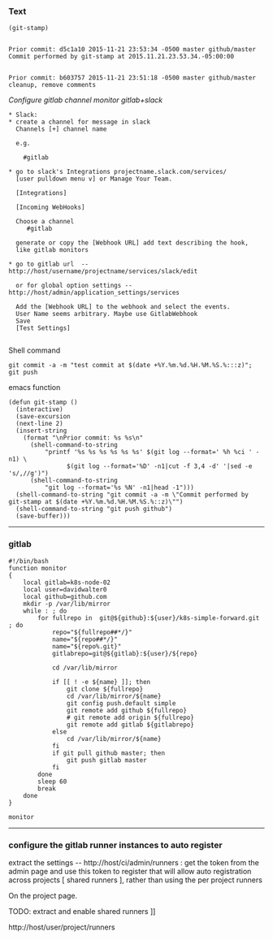 ### Text
```
(git-stamp)


Prior commit: d5c1a10 2015-11-21 23:53:34 -0500 master github/master Commit performed by git-stamp at 2015.11.21.23.53.34.-05:00:00 


Prior commit: b603757 2015-11-21 23:51:18 -0500 master github/master cleanup, remove comments 

```


*Configure gitlab channel monitor gitlab+slack*
```
* Slack:
* create a channel for message in slack
  Channels [+] channel name

  e.g.

    #gitlab

* go to slack's Integrations projectname.slack.com/services/
  [user pulldown menu v] or Manage Your Team.

  [Integrations]

  [Incoming WebHooks]

  Choose a channel
     #gitlab 

  generate or copy the [Webhook URL] add text describing the hook,
  like gitlab monitors

* go to gitlab url  -- http://host/username/projectname/services/slack/edit

  or for global option settings -- http://host/admin/application_settings/services

  Add the [Webhook URL] to the webhook and select the events.
  User Name seems arbitrary. Maybe use GitlabWebhook
  Save
  [Test Settings]


```


Shell command
```
git commit -a -m "test commit at $(date +%Y.%m.%d.%H.%M.%S.%:::z)"; git push
```
emacs function
```
(defun git-stamp ()
  (interactive)
  (save-excursion
  (next-line 2)
  (insert-string 
    (format "\nPrior commit: %s %s\n"
      (shell-command-to-string
          "printf '%s %s %s %s %s %s' $(git log --format=' %h %ci ' -n1) \
                $(git log --format='%D' -n1|cut -f 3,4 -d' '|sed -e 's/,//g')")
      (shell-command-to-string
          "git log --format='%s %N' -n1|head -1")))
  (shell-command-to-string "git commit -a -m \"Commit performed by git-stamp at $(date +%Y.%m.%d.%H.%M.%S.%::z)\"")
  (shell-command-to-string "git push github")
  (save-buffer)))

```
---
### gitlab

```
#!/bin/bash
function monitor
{
    local gitlab=k8s-node-02
    local user=davidwalter0
    local github=github.com
    mkdir -p /var/lib/mirror
    while : ; do
        for fullrepo in  git@${github}:${user}/k8s-simple-forward.git ; do
            repo="${fullrepo##*/}"
            name="${repo##*/}"
            name="${repo%.git}"
            gitlabrepo=git@${gitlab}:${user}/${repo}

            cd /var/lib/mirror

            if [[ ! -e ${name} ]]; then
                git clone ${fullrepo}
                cd /var/lib/mirror/${name}
                git config push.default simple
                git remote add github ${fullrepo}
                # git remote add origin ${fullrepo}
                git remote add gitlab ${gitlabrepo}
            else
                cd /var/lib/mirror/${name}
            fi
            if git pull github master; then
                git push gitlab master
            fi
        done
        sleep 60
        break
    done
}

monitor

```

---
### configure the gitlab runner instances to auto register

extract the settings -- http://host/ci/admin/runners : get the token
from the admin page and use this token to register that will allow
auto registration across projects [ shared runners ], rather than
using the per project runners

On the project page.


TODO: extract and enable shared runners ]]

http://host/user/project/runners


